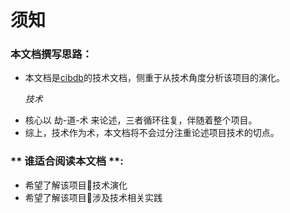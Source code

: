 # 须知
### 本文档撰写思路：
* 本文档是[cibdb](README.md)的技术文档，侧重于从技术角度分析该项目的演化。

     _技术_

- 核心以 劫-道-术 来论述，三者循环往复，伴随着整个项目。
- 综上，技术作为术，本文档将不会过分注重论述项目技术的切点。


### ** 谁适合阅读本文档 **:
   - 希望了解该项目技术演化
   - 希望了解该项目涉及技术相关实践
